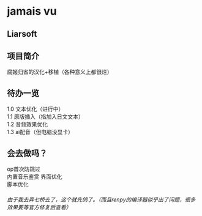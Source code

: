 # jamais vu


## Liarsoft

## 项目简介
腐姬归省的汉化+移植（各种意义上都很烂）   


## 待办一览
1.0 文本优化（进行中）   
1.1 原版插入（指加入日文文本）   
1.2 音频效果优化    
1.3 ai配音（但电脑没显卡）      


## 会去做吗？
op首次防跳过   
内置音乐鉴赏
界面优化   
脚本优化   


###### 由于我去弄七桥去了，这个就先鸽了。（而且renpy的编译器似乎出了问题，很多效果要等官方修复后查看）
